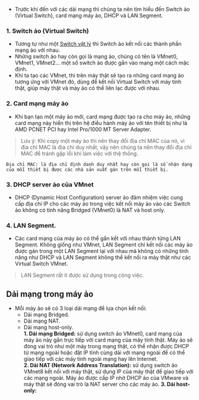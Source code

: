 - Trước khi đến với các dải mạng thì chúng ta nên tìm hiểu đến Switch ảo (Virtual Switch), card mạng máy ảo, DHCP và LAN Segment.
### 1. Switch ảo (Virtual Switch)
- Tương tự như một [Switch vật lý](https://vi.wikipedia.org/wiki/Switch_(m%E1%BA%A1ng)) thì Switch ảo kết nối các thành phần mạng ảo với nhau.
- Những  switch ảo hay còn gọi là mạng ảo, chúng có tên là VMnet0, VMnet1, VMnet2… một số switch ảo được gắn vào mạng một cách mặc định.
- Khi ta tạo các VMnet, thì trên máy thật sẽ tạo ra những card mạng ảo tương ứng với VMnet đó, dùng để kết nối Virtual Switch với máy tính thật, giúp máy thật và máy ảo có thể liên lạc được với nhau.
### 2. Card mạng máy ảo
- Khi bạn tạo một máy ảo mới, card mạng được tạo ra cho máy ảo, những card mạng này hiển thị trên hệ điều hành máy ảo với tên thiết bị như là AMD PCNET PCI hay Intel Pro/1000 MT Server Adapter.
>Lưu ý: Khi copy một máy ảo thì nên thay đổi địa chỉ MAC của nó, vì địa chỉ MAC là địa chỉ duy nhất, vậy nên chúng ta nên thay đổi địa chỉ MAC để tránh gặp lỗi khi làm việc với thệ thống.
```
Địa chỉ MAC: là địa chỉ định danh duy nhất hay còn gọi là số nhận dạng của mỗi thiết bị được các nhà sản xuất gán trên mỗi thiết bị.
```
### 3. DHCP server ảo của VMnet
- DHCP (Dynamic Host Configuration) server ảo đảm nhiệm việc cung cấp địa chỉ IP cho các máy ảo trong việc kết nối máy ảo vào các Switch ảo không có tính năng Bridged (VMnet0) là NAT và host only.
### 4. LAN Segment.
- Các card mạng của máy ảo có thể gắn kết với nhau thành từng LAN Segment. Không giống như VMnet, LAN Segment chỉ kết nối các máy ảo được gán trong một LAN Segment lại với nhau mà không có những tính năng như DHCP và LAN Segment không thể kết nối ra máy thật như các Virtual Switch VMnet.
>LAN Segment rất ít được sử dụng trong công việc.
## Dải mạng trong máy ảo
- Mỗi máy ảo sẽ có 3 loại dải mạng để lựa chọn kết nối:
  - Dải mạng Bridged.
  - Dải mạng NAT.
  - Dải mạng host-only.  
**1. Dải mạng Bridged:** sử dụng switch ảo VMnet0, card mạng của máy ảo này gắn trực tiếp với card mạng của máy tính thật. Máy ảo sẽ đóng vai trò như một máy trong mạng thật, có thể nhận được DHCP từ mạng ngoài hoặc đặt IP tĩnh cùng dải với mạng ngoài để có thể giao tiếp với các máy tính ngoài mạng hay lên Internet.  
**2. Dải NAT (Network Address Translation):** sử dụng switch ảo VMnet8 kết nối với máy thật, sử dụng IP của máy thật để giao tiếp với các mạng ngoài. Máy ảo được cấp IP nhờ DHCP ảo của VMware và máy thật sẽ đóng vai trò là NAT server cho các máy ảo.
**3. Dải host-only:** 
